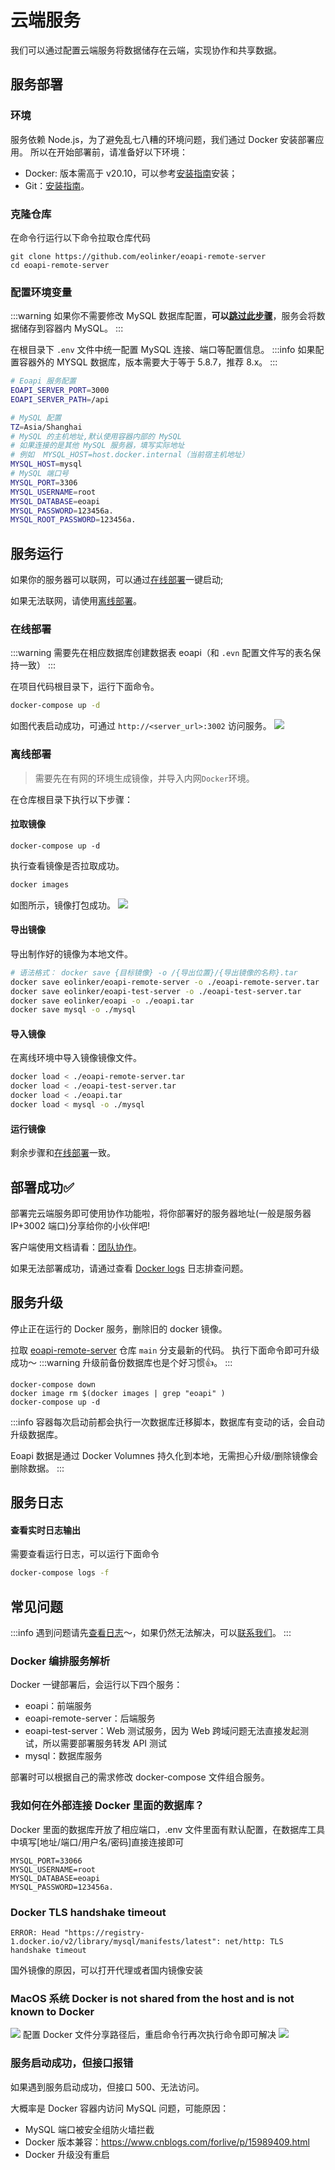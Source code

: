 # 云端服务

我们可以通过配置云端服务将数据储存在云端，实现协作和共享数据。

## 服务部署

### 环境

服务依赖 Node.js，为了避免乱七八糟的环境问题，我们通过 Docker 安装部署应用。
所以在开始部署前，请准备好以下环境：

- Docker: 版本需高于 v20.10，可以参考[安装指南](https://www.runoob.com/docker/macos-docker-install.html)安装；
- Git：[安装指南](https://git-scm.com/book/zh/v2/%E8%B5%B7%E6%AD%A5-%E5%AE%89%E8%A3%85-Git)。

<!-- - 调试可以使用[桌面端下载](https://www.docker.com/products/docker-desktop/) -->

### 克隆仓库

在命令行运行以下命令拉取仓库代码

```
git clone https://github.com/eolinker/eoapi-remote-server
cd eoapi-remote-server
```

### 配置环境变量

:::warning
如果你不需要修改 MySQL 数据库配置，**可以[跳过此步骤](#服务运行)**，服务会将数据储存到容器内 MySQL。
:::

在根目录下 `.env` 文件中统一配置 MySQL 连接、端口等配置信息。
:::info
如果配置容器外的 MYSQL 数据库，版本需要大于等于 5.8.7，推荐 8.x。
:::

```bash
# Eoapi 服务配置
EOAPI_SERVER_PORT=3000
EOAPI_SERVER_PATH=/api

# MySQL 配置
TZ=Asia/Shanghai
# MySQL 的主机地址,默认使用容器内部的 MySQL
# 如果连接的是其他 MySQL 服务器，填写实际地址
# 例如  MYSQL_HOST=host.docker.internal（当前宿主机地址）
MYSQL_HOST=mysql
# MySQL 端口号
MYSQL_PORT=3306
MYSQL_USERNAME=root
MYSQL_DATABASE=eoapi
MYSQL_PASSWORD=123456a.
MYSQL_ROOT_PASSWORD=123456a.
```

## 服务运行

如果你的服务器可以联网，可以通过[在线部署](#在线部署)一键启动;

如果无法联网，请使用[离线部署](#离线部署)。

### 在线部署

:::warning
需要先在相应数据库创建数据表 eoapi（和 `.evn` 配置文件写的表名保持一致）
:::

在项目代码根目录下，运行下面命令。

```bash
docker-compose up -d
```

如图代表启动成功，可通过 `http://<server_url>:3002` 访问服务。
![](../assets/images/2022-09-28-17-43-50.png)

### 离线部署

> 需要先在有网的环境生成镜像，并导入内网`Docker`环境。

在仓库根目录下执行以下步骤：

#### 拉取镜像

```
docker-compose up -d
```

执行查看镜像是否拉取成功。

```bash
docker images
```

如图所示，镜像打包成功。
![](../assets/images/2022-11-04-15-02-42.png)

#### 导出镜像

导出制作好的镜像为本地文件。

```bash
# 语法格式： docker save {目标镜像} -o /{导出位置}/{导出镜像的名称}.tar
docker save eolinker/eoapi-remote-server -o ./eoapi-remote-server.tar
docker save eolinker/eoapi-test-server -o ./eoapi-test-server.tar
docker save eolinker/eoapi -o ./eoapi.tar
docker save mysql -o ./mysql
```

#### 导入镜像

在离线环境中导入镜像镜像文件。

```bash
docker load < ./eoapi-remote-server.tar
docker load < ./eoapi-test-server.tar
docker load < ./eoapi.tar
docker load < mysql -o ./mysql
```

#### 运行镜像

剩余步骤和[在线部署](#在线部署)一致。

## 部署成功✅

部署完云端服务即可使用协作功能啦，将你部署好的服务器地址(一般是服务器 IP+3002 端口)分享给你的小伙伴吧!

客户端使用文档请看：[团队协作](/docs/collaborate.md)。

如果无法部署成功，请通过查看 [Docker logs](#查看实时日志输出) 日志排查问题。

## 服务升级

停止正在运行的 Docker 服务，删除旧的 docker 镜像。

拉取 [eoapi-remote-server](https://github.com/eolinker/eoapi-remote-server) 仓库 `main` 分支最新的代码。
执行下面命令即可升级成功～
:::warning
升级前备份数据库也是个好习惯👍。
:::

```
docker-compose down
docker image rm $(docker images | grep "eoapi" )
docker-compose up -d
```

:::info
容器每次启动前都会执行一次数据库迁移脚本，数据库有变动的话，会自动升级数据库。

Eoapi 数据是通过 Docker Volumnes 持久化到本地，无需担心升级/删除镜像会删除数据。
:::
## 服务日志

#### 查看实时日志输出

需要查看运行日志，可以运行下面命令

```bash
docker-compose logs -f
```

## 常见问题

:::info
遇到问题请先[查看日志](#查看实时日志输出)～，如果仍然无法解决，可以[联系我们](/docs/contact.html)。
:::

### Docker 编排服务解析

Docker 一键部署后，会运行以下四个服务：

- eoapi：前端服务
- eoapi-remote-server：后端服务
- eoapi-test-server：Web 测试服务，因为 Web 跨域问题无法直接发起测试，所以需要部署服务转发 API 测试
- mysql：数据库服务

部署时可以根据自己的需求修改 docker-compose 文件组合服务。

### 我如何在外部连接 Docker 里面的数据库？

Docker 里面的数据库开放了相应端口，.env 文件里面有默认配置，在数据库工具中填写[地址/端口/用户名/密码]直接连接即可

```
MYSQL_PORT=33066
MYSQL_USERNAME=root
MYSQL_DATABASE=eoapi
MYSQL_PASSWORD=123456a.
```

### Docker TLS handshake timeout

```shell
ERROR: Head "https://registry-1.docker.io/v2/library/mysql/manifests/latest": net/http: TLS handshake timeout
```

国外镜像的原因，可以打开代理或者国内镜像安装

### MacOS 系统 Docker is not shared from the host and is not known to Docker

![](../assets/images/2022-09-28-17-36-05.png)
配置 Docker 文件分享路径后，重启命令行再次执行命令即可解决
![](../assets/images/2022-09-28-17-37-57.png)

### 服务启动成功，但接口报错

如果遇到服务启动成功，但接口 500、无法访问。

大概率是 Docker 容器内访问 MySQL 问题，可能原因：

- MySQL 端口被安全组防火墙拦截
- Docker 版本兼容：https://www.cnblogs.com/forlive/p/15989409.html
- Docker 升级没有重启
